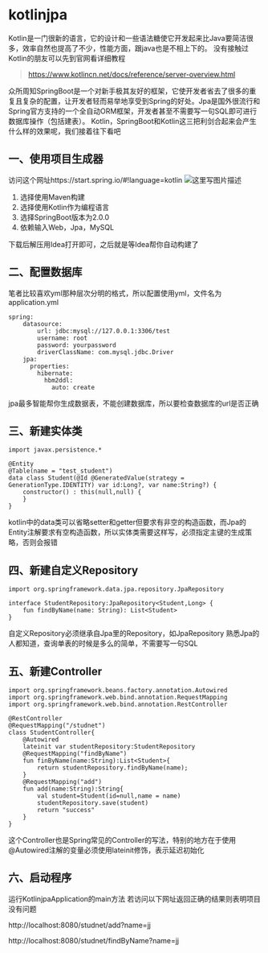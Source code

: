 # kotlinjpa
Kotlin是一门很新的语言，它的设计和一些语法糖使它开发起来比Java要简洁很多，效率自然也提高了不少，性能方面，跟java也是不相上下的。
没有接触过Kotlin的朋友可以先到官网看详细教程
>https://www.kotlincn.net/docs/reference/server-overview.html

众所周知SpringBoot是一个对新手极其友好的框架，它使开发者省去了很多的重复且复杂的配置，让开发者轻而易举地享受到Spring的好处。Jpa是国外很流行和Spring官方支持的一个全自动ORM框架，开发者甚至不需要写一句SQL即可进行数据库操作（包括建表）。
Kotlin，SpringBoot和Kotlin这三把利剑合起来会产生什么样的效果呢，我们接着往下看吧

## **一、使用项目生成器**
访问这个网址https://start.spring.io/#!language=kotlin
![这里写图片描述](http://img.blog.csdn.net/20180313103411262?watermark/2/text/aHR0cDovL2Jsb2cuY3Nkbi5uZXQvcXFfMzIxOTgyNzc=/font/5a6L5L2T/fontsize/400/fill/I0JBQkFCMA==/dissolve/70/gravity/SouthEast)
1. 选择使用Maven构建
2. 选择使用Kotlin作为编程语言
3. 选择SpringBoot版本为2.0.0
4. 依赖输入Web，Jpa，MySQL

下载后解压用Idea打开即可，之后就是等Idea帮你自动构建了
## **二、配置数据库**
笔者比较喜欢yml那种层次分明的格式，所以配置使用yml，文件名为application.yml

```
spring:
    datasource:
        url: jdbc:mysql://127.0.0.1:3306/test
        username: root
        password: yourpassword
        driverClassName: com.mysql.jdbc.Driver
    jpa:
      properties:
        hibernate:
          hbm2ddl:
            auto: create
```
jpa最多智能帮你生成数据表，不能创建数据库，所以要检查数据库的url是否正确

## **三、新建实体类**

```
import javax.persistence.*

@Entity
@Table(name = "test_student")
data class Student(@Id @GeneratedValue(strategy = GenerationType.IDENTITY) var id:Long?, var name:String?) {
    constructor() : this(null,null) {
    }
}
```
kotlin中的data类可以省略setter和getter但要求有非空的构造函数，而Jpa的Entity注解要求有空构造函数，所以实体类需要这样写，必须指定主键的生成策略，否则会报错

## **四、新建自定义Repository**

```
import org.springframework.data.jpa.repository.JpaRepository

interface StudentRepository:JpaRepository<Student,Long> {
    fun findByName(name: String): List<Student>
}
```
自定义Repository必须继承自Jpa里的Repository，如JpaRepository
熟悉Jpa的人都知道，查询单表的时候是多么的简单，不需要写一句SQL
 
## **五、新建Controller**

```
import org.springframework.beans.factory.annotation.Autowired
import org.springframework.web.bind.annotation.RequestMapping
import org.springframework.web.bind.annotation.RestController

@RestController
@RequestMapping("/studnet")
class StudentController{
    @Autowired
    lateinit var studentRepository:StudentRepository
    @RequestMapping("findByName")
    fun finByName(name:String):List<Student>{
        return studentRepository.findByName(name);
    }
    @RequestMapping("add")
    fun add(name:String):String{
        val student=Student(id=null,name = name)
        studentRepository.save(student)
        return "success"
    }
}
```
这个Controller也是Spring常见的Controller的写法，特别的地方在于使用@Autowired注解的变量必须使用lateinit修饰，表示延迟初始化

## **六、启动程序**
运行KotlinjpaApplication的main方法
若访问以下网址返回正确的结果则表明项目没有问题

http://localhost:8080/studnet/add?name=jj

http://localhost:8080/studnet/findByName?name=jj
